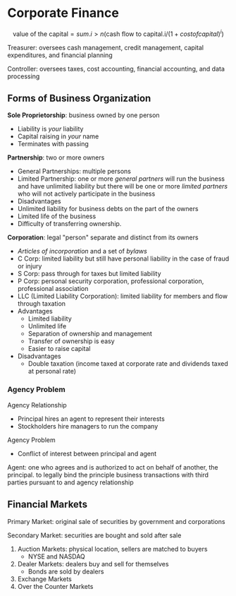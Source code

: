 # Corporate Finance

$$
\text{value of the capital} = sum.i>n(\text{cash flow to capital.i} / (1 + cost of capital)^i)
$$

Treasurer: oversees cash management, credit management, capital expenditures, and financial planning

Controller: oversees taxes, cost accounting, financial accounting, and data processing

## Forms of Business Organization

**Sole Proprietorship**: business owned by one person

* Liability is _your_ liability
* Capital raising in _your_ name
* Terminates with passing

**Partnership**: two or more owners

* General Partnerships: multiple persons
* Limited Partnership: one or more _general partners_ will run the business and have unlimited liability but there will be one or more _limited partners_ who will not actively participate in the business
* Disadvantages
* Unlimited liability for business debts on the part of the owners
* Limited life of the business
* Difficulty of transferring ownership.

**Corporation**: legal "person" separate and distinct from its owners

* _Articles of incorporation_ and a set of _bylaws_
* C Corp: limited liability but still have personal liability in the case of fraud or injury
* S Corp: pass through for taxes but limited liability
* P Corp: personal security corporation, professional corporation, professional association
* LLC \(Limited Liability Corporation\): limited liability for members and flow through taxation
* Advantages
  * Limited liability
  * Unlimited life
  * Separation of ownership and management
  * Transfer of ownership is easy
  * Easier to raise capital
* Disadvantages
  * Double taxation \(income taxed at corporate rate and dividends taxed at personal rate\)

### Agency Problem

Agency Relationship

* Principal hires an agent to represent their interests
* Stockholders hire managers to run the company

Agency Problem

* Conflict of interest between principal and agent

Agent: one who agrees and is authorized to act on behalf of another, the principal. to legally bind the principle business transactions with third parties pursuant to and agency relationship

## Financial Markets

Primary Market: original sale of securities by government and corporations

Secondary Market: securities are bought and sold after sale

1. Auction Markets: physical location, sellers are matched to buyers
   * NYSE and NASDAQ
2. Dealer Markets: dealers buy and sell for themselves
   * Bonds are sold by dealers
3. Exchange Markets
4. Over the Counter Markets

